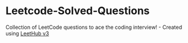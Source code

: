 # Leetcode-Solved-Questions
Collection of LeetCode questions to ace the coding interview! - Created using [LeetHub v3](https://github.com/raphaelheinz/LeetHub-3.0)
